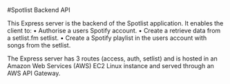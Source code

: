 #Spotlist Backend API

This Express server is the backend of the Spotlist application.
It enables the client to:
• Authorise a users Spotify account.
• Create a retrieve data from a setlist.fm setlist.
• Create a Spotify playlist in the users account with songs from the setlist.

The Express server has 3 routes (access, auth, setlist) and is hosted in an Amazon Web Services (AWS) EC2 Linux instance and served through an AWS API Gateway.
